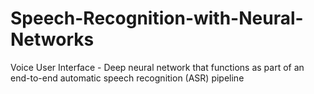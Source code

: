 # Speech-Recognition-with-Neural-Networks
Voice User Interface - Deep neural network that functions as part of an end-to-end automatic speech recognition (ASR) pipeline
